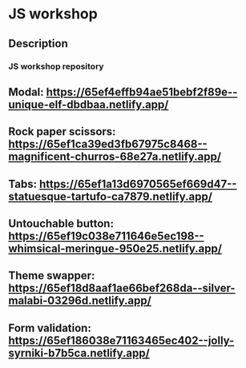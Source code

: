 # JS workshop

## Description

### JS workshop repository

## Modal: https://65ef4effb94ae51bebf2f89e--unique-elf-dbdbaa.netlify.app/

## Rock paper scissors: https://65ef1ca39ed3fb67975c8468--magnificent-churros-68e27a.netlify.app/

## Tabs: https://65ef1a13d6970565ef669d47--statuesque-tartufo-ca7879.netlify.app/

## Untouchable button: https://65ef19c038e711646e5ec198--whimsical-meringue-950e25.netlify.app/

## Theme swapper: https://65ef18d8aaf1ae66bef268da--silver-malabi-03296d.netlify.app/

## Form validation: https://65ef186038e71163465ec402--jolly-syrniki-b7b5ca.netlify.app/
